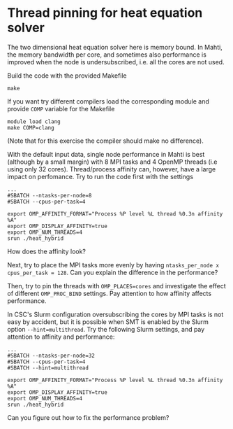 # Thread pinning for heat equation solver

The two dimensional heat equation solver here is memory bound. In Mahti,
the memory bandwidth per core, and sometimes also performance is improved
when the node is undersubscribed, i.e. all the cores are not used.

Build the code with the provided Makefile
```
make
```
If you want try different compilers load the corresponding module and provide `COMP`
variable for the Makefile
```
module load clang
make COMP=clang
```
(Note that for this exercise the compiler should make no difference).

With the default input data, single node performance in Mahti is best (although by a 
small margin) with 8 MPI tasks and 4 OpenMP threads (i.e using only 32 cores). Thread/process 
affinity can, however, have a large impact on perfomance. Try to run the code first with the 
settings
```
...
#SBATCH --ntasks-per-node=8
#SBATCH --cpus-per-task=4

export OMP_AFFINITY_FORMAT="Process %P level %L thread %0.3n affinity %A"
export OMP_DISPLAY_AFFINITY=true
export OMP_NUM_THREADS=4
srun ./heat_hybrid
```

How does the affinity look?

Next, try to place the MPI tasks more evenly by having `ntasks_per_node x cpus_per_task = 128`.
Can you explain the difference in the performance?

Then, try to pin the threads with `OMP_PLACES=cores` and investigate the effect of different
`OMP_PROC_BIND` settings. Pay attention to how affinity affects performance.

In CSC's Slurm configuration oversubscribing the cores by MPI tasks is not easy by accident, but
it is possible when SMT is enabled by the Slurm option `--hint=multithread`. Try the following 
Slurm settings, and pay attention to affinity and performance:
```
...
#SBATCH --ntasks-per-node=32
#SBATCH --cpus-per-task=4
#SBATCH --hint=multithread

export OMP_AFFINITY_FORMAT="Process %P level %L thread %0.3n affinity %A"
export OMP_DISPLAY_AFFINITY=true
export OMP_NUM_THREADS=4
srun ./heat_hybrid
```

Can you figure out how to fix the performance problem?


